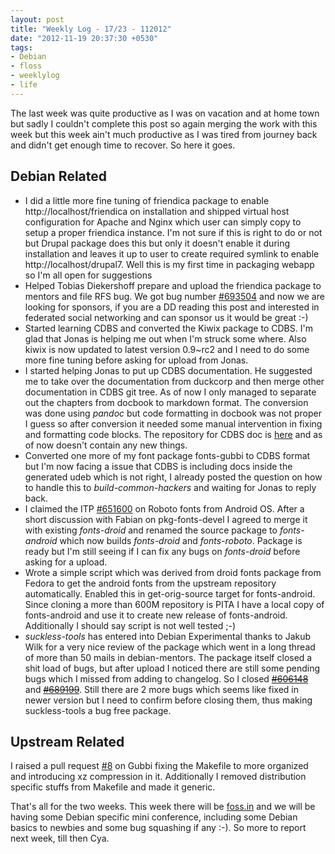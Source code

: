 ```yaml
---
layout: post
title: "Weekly Log - 17/23 - 112012"
date: "2012-11-19 20:37:30 +0530"
tags:
- Debian
- floss
- weeklylog
- life
---
```


The last week was quite productive as I was on vacation and at home town but sadly I
couldn't complete this post so again merging the work with this week but this week ain't
much productive as I was tired from journey back and didn't get enough time to recover.
So here it goes.

Debian Related
--------------

* I did a little more fine tuning of friendica package to enable http://localhost/friendica
  on installation and shipped virtual host configuration for Apache and Nginx which user
  can simply copy to setup a proper friendica instance. I'm not sure if this is right to do
  or not but Drupal package does this but only it doesn't enable it during installation and
  leaves it up to user to create required symlink to enable http://localhost/drupal7. Well this
  is my first time in packaging webapp so I'm all open for suggestions
* Helped Tobias Diekershoff prepare and upload the friendica package to mentors and file RFS bug.
  We got bug number [#693504](http://bugs.debian.org/693504) and now we are looking for sponsors,
  if you are a DD reading this post and interested in federated social networking and can sponsor
  us it would be great :-)
* Started learning CDBS and converted the Kiwix package to CDBS. I'm glad that Jonas is helping me
  out when I'm struck some where. Also kiwix is now updated to latest version 0.9~rc2 and I need
  to do some more fine tuning before asking for upload from Jonas.
* I started helping Jonas to put up CDBS documentation. He suggested me to take over the documentation
  from duckcorp and then merge other documentation in CDBS git tree. As of now I only managed to
  separate out the chapters from docbook to markdown format. The conversion was done using *pandoc*
  but code formatting in docbook was not proper I guess so after conversion it needed some manual
  intervention in fixing and formatting code blocks. The repository for CDBS doc is [here](http://anonscm.debian.org/gitweb/?p=collab-maint/cdbs-doc.git;a=summary)
  and as of now doesn't contain any new things.
* Converted one more of my font package fonts-gubbi to CDBS format but I'm now facing a issue that
  CDBS is including docs inside the generated udeb which is not right, I already posted the question
  on how to handle this to *build-common-hackers* and waiting for Jonas to reply back.
* I claimed the ITP [#651600](http://bugs.debian.org/651600) on Roboto fonts from Android OS. After
  a short discussion with Fabian on pkg-fonts-devel I agreed to merge it with existing *fonts-droid* and
  renamed the source package to *fonts-android* which now builds *fonts-droid* and *fonts-roboto*. Package
  is ready but I'm still seeing if I can fix any bugs on *fonts-droid* before asking for a upload. 
* Wrote a simple script which was derived from droid fonts package from Fedora to get the android fonts
  from the upstream repository automatically. Enabled this in get-orig-source target for fonts-android.
  Since cloning a more than 600M repository is PITA I have a local copy of fonts-android and use it to
  create new release of fonts-android. Additionally I should say script is not well tested ;-)
* *suckless-tools* has entered into Debian Experimental thanks to Jakub Wilk for a very nice review of
  the package which went in a long thread of more than 50 mails in debian-mentors. The package itself 
  closed a shit load of bugs, but after upload I noticed there are still some pending bugs which I missed
  from adding to changelog. So I closed <strike>[#606148](http://bugs.debian.org/606148)</strike> and 
  <strike>[#689199](http://bugs.debian.org/689199)</strike>. Still there are 2 more bugs which seems
  like fixed in newer version but I need to confirm before closing them, thus making suckless-tools
  a bug free package.

Upstream Related
----------------

I raised a pull request [#8](https://github.com/aravindavk/Gubbi/pull/8) on Gubbi fixing the Makefile
to more organized and introducing xz compression in it. Additionally I removed distribution specific
stuffs from Makefile and made it generic.

That's all for the two weeks. This week there will be [foss.in](http://foss.in) and we will be having
some Debian specific mini conference, including some Debian basics to newbies and some bug squashing
if any :-). So more to report next week, till then Cya.
